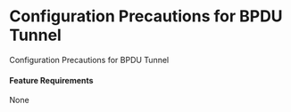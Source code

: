 Configuration Precautions for BPDU Tunnel
=========================================

Configuration Precautions for BPDU Tunnel

#### Feature Requirements

None